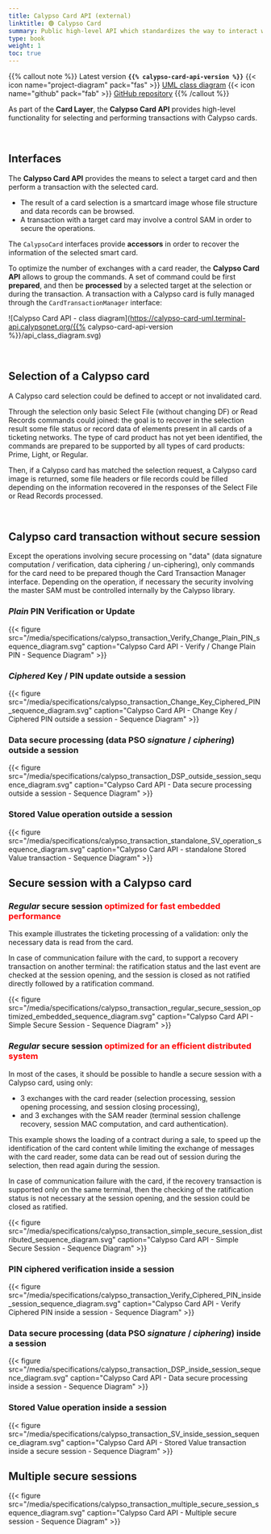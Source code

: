 ```yaml
---
title: Calypso Card API (external)
linktitle: 🟢 Calypso Card
summary: Public high-level API which standardizes the way to interact with a Calypso® product (card, NFC smartphone applet/application, SAM, etc...).
type: book
weight: 1
toc: true
---
```


{{% callout note %}}
Latest version **`{{% calypso-card-api-version %}}`**
<span class="component-metadata">{{< icon name="project-diagram" pack="fas" >}} [UML class diagram](https://calypso-card-uml.terminal-api.calypsonet.org/)</span>
<span class="component-metadata">{{< icon name="github" pack="fab" >}} [GitHub repository](https://github.com/calypsonet/calypsonet-terminal-calypso-card-uml-api/)</span>
{{% /callout %}}

As part of the **Card Layer**, the **Calypso Card API** provides high-level functionality for selecting and performing 
transactions with Calypso cards.

<br>

## Interfaces

The **Calypso Card API** provides the means to select a target card and then perform a transaction with the selected card.
- The result of a card selection is a smartcard image whose file structure and data records can be browsed.
- A transaction with a target card may involve a control SAM in order to secure the operations.

The `CalypsoCard` interfaces provide **accessors** in order to recover the information of the selected smart card.

To optimize the number of exchanges with a card reader, the **Calypso Card API** allows to group the commands.
A set of command could be first **prepared**, and then be **processed** by a selected target at the selection or
during the transaction.
A transaction with a Calypso card is fully managed through the `CardTransactionManager` interface:

![Calypso Card API - class diagram](https://calypso-card-uml.terminal-api.calypsonet.org/{{% calypso-card-api-version %}}/api_class_diagram.svg)

<br>

## Selection of a Calypso card

A Calypso card selection could be defined to accept or not invalidated card.

Through the selection only basic Select File (without changing DF) or Read Records commands could joined: the goal is to
recover in the selection result some file status or record data of elements present in all cards of a ticketing networks.
The type of card product has not yet been identified, the commands are prepared to be supported by all types of card
products: Prime, Light, or Regular.

Then, if a Calypso card has matched the selection request, a Calypso card image is returned, some file headers or file
records could be filled depending on the information recovered in the responses of the Select File or Read Records
processed.

<br>

## Calypso card transaction without secure session

Except the operations involving secure processing on "data" (data signature computation / verification, data ciphering /
un-ciphering), only commands for the card need to be prepared though the Card Transaction Manager interface.
Depending on the operation, if necessary the security involving the master SAM must be controlled internally by the
Calypso library.

### _Plain_ PIN Verification or Update

{{< figure src="/media/specifications/calypso_transaction_Verify_Change_Plain_PIN_sequence_diagram.svg" caption="Calypso Card API - Verify / Change Plain PIN - Sequence Diagram" >}}

### _Ciphered_ Key / PIN update outside a session

{{< figure src="/media/specifications/calypso_transaction_Change_Key_Ciphered_PIN_sequence_diagram.svg" caption="Calypso Card API - Change Key / Ciphered PIN outside a session - Sequence Diagram" >}}

### Data secure processing (data PSO _signature_ / _ciphering_) outside a session

{{< figure src="/media/specifications/calypso_transaction_DSP_outside_session_sequence_diagram.svg" caption="Calypso Card API - Data secure processing outside a session - Sequence Diagram" >}}

### Stored Value operation outside a session

{{< figure src="/media/specifications/calypso_transaction_standalone_SV_operation_sequence_diagram.svg" caption="Calypso Card API - standalone Stored Value transaction - Sequence Diagram" >}}

## Secure session with a Calypso card

### _Regular_ secure session <span style="color: red;">optimized for fast **embedded** performance</span>

This example illustrates the ticketing processing of a validation: only the necessary data is read from the card.

In case of communication failure with the card, to support a recovery transaction on another terminal: the ratification
status and the last event are checked at the session opening, and the session is closed as not ratified directly
followed by a ratification command.

{{< figure src="/media/specifications/calypso_transaction_regular_secure_session_optimized_embedded_sequence_diagram.svg" caption="Calypso Card API - Simple Secure Session - Sequence Diagram" >}}

### _Regular_ secure session <span style="color: red;">optimized for an efficient **distributed** system</span>

In most of the cases, it should be possible to handle a secure session with a Calypso card, using only:
- 3 exchanges with the card reader (selection processing, session opening processing, and session closing processing),
- and 3 exchanges with the SAM reader (terminal session challenge recovery, session MAC computation, and card authentication).

This example shows the loading of a contract during a sale, to speed up the identification of the card content while
limiting the exchange of messages with the card reader, some data can be read out of session during the selection,
then read again during the session.

In case of communication failure with the card, if the recovery transaction is supported only on the same terminal,
then the checking of the ratification status is not necessary at the session opening, and the session could be closed as ratified.

{{< figure src="/media/specifications/calypso_transaction_simple_secure_session_distributed_sequence_diagram.svg" caption="Calypso Card API - Simple Secure Session - Sequence Diagram" >}}

### PIN ciphered verification inside a session

{{< figure src="/media/specifications/calypso_transaction_Verify_Ciphered_PIN_inside_session_sequence_diagram.svg" caption="Calypso Card API - Verify Ciphered PIN inside a session - Sequence Diagram" >}}

### Data secure processing (data PSO _signature_ / _ciphering_) inside a session

{{< figure src="/media/specifications/calypso_transaction_DSP_inside_session_sequence_diagram.svg" caption="Calypso Card API - Data secure processing inside a session - Sequence Diagram" >}}

### Stored Value operation inside a session

{{< figure src="/media/specifications/calypso_transaction_SV_inside_session_sequence_diagram.svg" caption="Calypso Card API - Stored Value transaction inside a secure session - Sequence Diagram" >}}

## Multiple secure sessions

{{< figure src="/media/specifications/calypso_transaction_multiple_secure_session_sequence_diagram.svg" caption="Calypso Card API - Multiple secure session - Sequence Diagram" >}}
